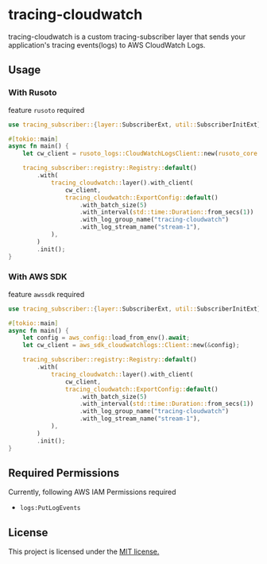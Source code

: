 # tracing-cloudwatch

tracing-cloudwatch is a custom tracing-subscriber layer that sends your application's tracing events(logs) to AWS CloudWatch Logs.  

## Usage

### With Rusoto

feature `rusoto` required

```rust
use tracing_subscriber::{layer::SubscriberExt, util::SubscriberInitExt};

#[tokio::main]
async fn main() {
    let cw_client = rusoto_logs::CloudWatchLogsClient::new(rusoto_core::Region::ApNortheast1);

    tracing_subscriber::registry::Registry::default()
        .with(
            tracing_cloudwatch::layer().with_client(
                cw_client,
                tracing_cloudwatch::ExportConfig::default()
                    .with_batch_size(5)
                    .with_interval(std::time::Duration::from_secs(1))
                    .with_log_group_name("tracing-cloudwatch")
                    .with_log_stream_name("stream-1"),
            ),
        )
        .init();
}
```

### With AWS SDK

feature `awssdk` required

```rust
use tracing_subscriber::{layer::SubscriberExt, util::SubscriberInitExt};

#[tokio::main]
async fn main() {
    let config = aws_config::load_from_env().await;
    let cw_client = aws_sdk_cloudwatchlogs::Client::new(&config);

    tracing_subscriber::registry::Registry::default()
        .with(
            tracing_cloudwatch::layer().with_client(
                cw_client,
                tracing_cloudwatch::ExportConfig::default()
                    .with_batch_size(5)
                    .with_interval(std::time::Duration::from_secs(1))
                    .with_log_group_name("tracing-cloudwatch")
                    .with_log_stream_name("stream-1"),
            ),
        )
        .init();
}
```

## Required Permissions

Currently, following AWS IAM Permissions required

* `logs:PutLogEvents`

## License

This project is licensed under the [MIT license.](./LICENSE)